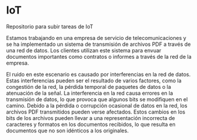 # IoT
Repositorio para subir tareas de IoT


Estamos trabajando en una empresa de servicio de telecomunicaciones y se ha implementado un sistema de transmisión de archivos PDF a través de una red de datos. Los clientes utilizan este sistema para envuar documentos importantes como contratos o informes a través de la red de la empresa. 

El ruido en este escenario es causado por interferencias en la red de datos. Estas interferencias pueden ser el resultado de varios factores, como la congestión de la red, la pérdida temporal de paquetes de datos o la atenuación de la señal. La interferencia en la red causa errores en la transmisión de datos, lo que provoca que algunos bits se modifiquen en el camino.
Debido a la pérdida o corrupción ocasional de datos en la red, los archivos PDF transmitidos pueden verse afectados. Estos cambios en los bits de los archivos pueden llevar a una representación incorrecta de caracteres y formatos en los documentos recibidos, lo que resulta en documentos que no son idénticos a los originales.
